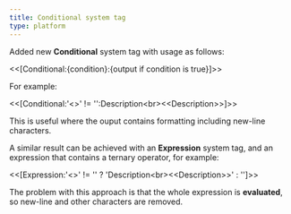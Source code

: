 ```yaml
---
title: Conditional system tag
type: platform
---
```


Added new **Conditional** system tag with usage as follows:

&lt;&lt;[Conditional:{condition}:{output if condition is true}]&gt;&gt;

For example: 

&lt;&lt;[Conditional:&apos;<<Description>>&apos; != &apos;&apos;:Description&lt;br&gt;&lt;&lt;Description&gt;&gt;]&gt;&gt;

This is useful where the ouput contains formatting including new-line characters.

A similar result can be achieved with an **Expression** system tag, and an expression that contains a ternary operator, for example:

&lt;&lt;[Expression:&apos;<<Description>>&apos; != &apos;&apos; ? &apos;Description&lt;br&gt;&lt;&lt;Description&gt;&gt;&apos; : &apos;&apos;]&gt;&gt;

The problem with this approach is that the whole expression is **evaluated**, so new-line and other characters are removed.